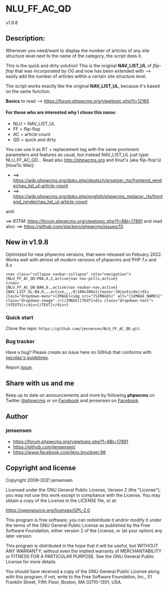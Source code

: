 # NLU_FF_AC_QD #
v1.9.8

## Description: ##
Whenever you need/want to display the number of articles of any site structure level next to the name of the category, the script does it.

This is the quick and dirty solution! This is the original **NAV_LIST_UL** of *flip-flop* that was incorporated by OG and now has been extended with --> easily add the number of articles within a certain site structure level.

The script works exactly like the original **NAV_LIST_UL**, because it's based on the same function.

**Basics** to read --> https://forum.phpwcms.org/viewtopic.php?t=12165

#### For those who are interested why I chose this name: ####
* NLU = NAV_LIST_UL
* FF = flip-flop
* AC = article count
* QD = quick and dirty

You can use it as RT = replacement tag  with the same prominent parameters and features as usual, but instead NAV_LIST_UL just type: NLU_FF_AC_QD... Read also <http://phpwcms.org> and Knut's (aka flip-flop's) [HowTo Wiki]:

* ==> https://wiki.phpwcms.org/doku.php/deutsch/ersetzer_rts/frontend_render/nav_list_ul-article-count
* ==> https://wiki.phpwcms.org/doku.php/english/phpwcms_replacer_rts/frontend_render/nav_list_ul-article-count

and:

==> _RTFM_: https://forum.phpwcms.org/viewtopic.php?f=8&t=17891 and read also:
==> https://github.com/slackero/phpwcms/issues/13

## New in v1.9.8 ##
Optimized for new phpwcms versions, that were released on Febuary 2022.
Works well with almost all modern versions of phpwcms and PHP 7.x and 8.x

```
<nav class="collapse navbar-collapse" role="navigation">
{NLU_FF_AC_QD:PBA,0,2,active|nav nav-pills,active}
</nav>
{NLU_FF_AC_QD:BAH,0,,active|nav navbar-nav,active}
{NAV_LIST_UL:BA,0,,,active,,,,0|100x100x1|teaser:10|outside|<div class="dropdown-menu">[IMAGE]<img src="[%IMAGE%]" alt="[%IMAGE_NAME%]" class="dropdown-image" />[/IMAGE][TEXT]<div class="dropdown-text">[%TEXT%]</div>[/TEXT]</div>}
```

### Quick start ###
Clone the repo: `https://github.com/jensensen/NLU_FF_AC_QD.git`.

### Bug tracker ###
Have a bug? Please create an issue here on GitHub that conforms with [necolas's guidelines](https://github.com/necolas/issue-guidelines).

Report [issue](https://github.com/jensensen/NLU_FF_AC_QD/issues).

Share with us and me
-------------

Keep up to date on announcements and more by following **phpwcms** on Twitter [@phpwcms](https://twitter.com/phpwcms) or on [Facebook](https://www.facebook.com/pages/phpwcms/162275020999) and jensensen on [Facebook](https://www.facebook.com/jens.bruckner.98).


Author
------

### jensensen ###
* <https://forum.phpwcms.org/viewtopic.php?f=8&t=17891>
* <https://github.com/jensensen/>
* <https://www.facebook.com/jens.bruckner.98>

Copyright and license
---------------------

Copyright 2008–2021 jensensen

Licensed under the GNU General Public License, Version 2 (the "License"); 
you may not use this work except in compliance with the License. 
You may obtain a copy of the License in the LICENSE file, or at:

   <https://opensource.org/licenses/GPL-2.0>

This program is free software; you can redistribute it and/or
modify it under the terms of the GNU General Public License
as published by the Free Software Foundation; either version 2
of the License, or (at your option) any later version.

This program is distributed in the hope that it will be useful,
but WITHOUT ANY WARRANTY; without even the implied warranty of
MERCHANTABILITY or FITNESS FOR A PARTICULAR PURPOSE. See the
GNU General Public License for more details.

You should have received a copy of the GNU General Public License
along with this program; if not, write to the
    Free Software Foundation, Inc.,
    51 Franklin Street, Fifth Floor, Boston,
    MA 02110-1301, USA.

